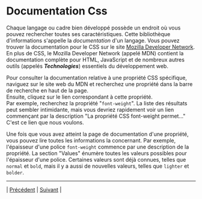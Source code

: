 # Documentation Css

Chaque langage ou cadre bien développé possède un endroit où vous pouvez rechercher toutes ses caractéristiques.
Cette bibliothèque d'informations s'appelle la *documentation* d'un langage.
Vous pouvez trouver la documentation pour le CSS sur le site [Mozilla Developer Network](https://developer.mozilla.org/fr/). En plus de CSS, le Mozilla Developer Network (appelé MDN) contient la documentation complète pour HTML, JavaScript et de nombreux autres outils (appelés ***Technologies***) essentiels du développement web.

Pour consulter la documentation relative à une propriété CSS spécifique, naviguez sur le site web du MDN et recherchez une propriété dans la barre de recherche en haut de la page.  
Ensuite, cliquez sur le lien correspondant à cette propriété.  
Par exemple, recherchez la propriété "`font-weight`". La liste des résultats peut sembler intimidante, mais vous devriez rapidement voir un lien commençant par la description "La propriété CSS font-weight permet..."  
C'est ce lien que nous voulons.

Une fois que vous avez atteint la page de documentation d'une propriété, vous pouvez lire toutes les informations la concernant.
Par exemple, l'épaisseur d'une police `font-weight` commence par une description de la propriété.
La section "Values" énumère toutes les valeurs possibles pour l'épaisseur d'une police. 
Certaines valeurs sont déjà connues, telles que `normal` et `bold`, mais il y a aussi de nouvelles valeurs, telles que `lighter` et `bolder`.


___
| [Précédent](../11-accessibilite/5-attribut-alt.md)       | [Suivant](./2-google.md)    |
